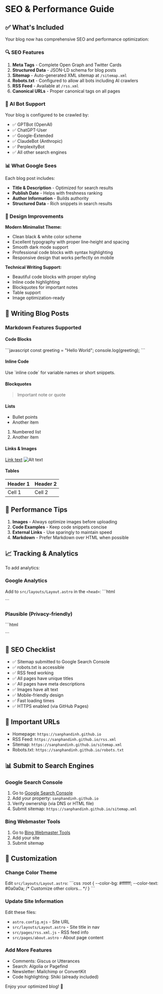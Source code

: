 # SEO & Performance Guide

## ✅ What's Included

Your blog now has comprehensive SEO and performance optimization:

### 🔍 SEO Features

1. **Meta Tags** - Complete Open Graph and Twitter Cards
2. **Structured Data** - JSON-LD schema for blog posts
3. **Sitemap** - Auto-generated XML sitemap at `/sitemap.xml`
4. **Robots.txt** - Configured to allow all bots including AI crawlers
5. **RSS Feed** - Available at `/rss.xml`
6. **Canonical URLs** - Proper canonical tags on all pages

### 🤖 AI Bot Support

Your blog is configured to be crawled by:
- ✅ GPTBot (OpenAI)
- ✅ ChatGPT-User
- ✅ Google-Extended
- ✅ ClaudeBot (Anthropic)
- ✅ PerplexityBot
- ✅ All other search engines

### 📊 What Google Sees

Each blog post includes:
- **Title & Description** - Optimized for search results
- **Publish Date** - Helps with freshness ranking
- **Author Information** - Builds authority
- **Structured Data** - Rich snippets in search results

### 🎨 Design Improvements

**Modern Minimalist Theme:**
- Clean black & white color scheme
- Excellent typography with proper line-height and spacing
- Smooth dark mode support
- Professional code blocks with syntax highlighting
- Responsive design that works perfectly on mobile

**Technical Writing Support:**
- Beautiful code blocks with proper styling
- Inline code highlighting
- Blockquotes for important notes
- Table support
- Image optimization-ready

## 📝 Writing Blog Posts

### Markdown Features Supported

#### Code Blocks
\`\`\`javascript
const greeting = "Hello World";
console.log(greeting);
\`\`\`

#### Inline Code
Use \`inline code\` for variable names or short snippets.

#### Blockquotes
> Important note or quote

#### Lists
- Bullet points
- Another item

1. Numbered list
2. Another item

#### Links & Images
[Link text](https://example.com)
![Alt text](image.jpg)

#### Tables
| Header 1 | Header 2 |
|----------|----------|
| Cell 1   | Cell 2   |

## 🚀 Performance Tips

1. **Images** - Always optimize images before uploading
2. **Code Examples** - Keep code snippets concise
3. **External Links** - Use sparingly to maintain speed
4. **Markdown** - Prefer Markdown over HTML when possible

## 📈 Tracking & Analytics

To add analytics:

### Google Analytics
Add to `src/layouts/Layout.astro` in the `<head>`:
\`\`\`html
<script async src="https://www.googletagmanager.com/gtag/js?id=GA_MEASUREMENT_ID"></script>
<script>
  window.dataLayer = window.dataLayer || [];
  function gtag(){dataLayer.push(arguments);}
  gtag('js', new Date());
  gtag('config', 'GA_MEASUREMENT_ID');
</script>
\`\`\`

### Plausible (Privacy-friendly)
\`\`\`html
<script defer data-domain="yourdomain.com" src="https://plausible.io/js/script.js"></script>
\`\`\`

## 🎯 SEO Checklist

- ✅ Sitemap submitted to Google Search Console
- ✅ robots.txt is accessible
- ✅ RSS feed working
- ✅ All pages have unique titles
- ✅ All pages have meta descriptions
- ✅ Images have alt text
- ✅ Mobile-friendly design
- ✅ Fast loading times
- ✅ HTTPS enabled (via GitHub Pages)

## 🔗 Important URLs

- Homepage: `https://sanphandinh.github.io`
- RSS Feed: `https://sanphandinh.github.io/rss.xml`
- Sitemap: `https://sanphandinh.github.io/sitemap.xml`
- Robots.txt: `https://sanphandinh.github.io/robots.txt`

## 📊 Submit to Search Engines

### Google Search Console
1. Go to [Google Search Console](https://search.google.com/search-console)
2. Add your property: `sanphandinh.github.io`
3. Verify ownership (via DNS or HTML file)
4. Submit sitemap: `https://sanphandinh.github.io/sitemap.xml`

### Bing Webmaster Tools
1. Go to [Bing Webmaster Tools](https://www.bing.com/webmasters)
2. Add your site
3. Submit sitemap

## 🎨 Customization

### Change Color Theme
Edit `src/layouts/Layout.astro`:
\`\`\`css
:root {
  --color-bg: #ffffff;
  --color-text: #0a0a0a;
  /* Customize other colors... */
}
\`\`\`

### Update Site Information
Edit these files:
- `astro.config.mjs` - Site URL
- `src/layouts/Layout.astro` - Site title in nav
- `src/pages/rss.xml.js` - RSS feed info
- `src/pages/about.astro` - About page content

### Add More Features
- Comments: Giscus or Utterances
- Search: Algolia or Pagefind
- Newsletter: Mailchimp or ConvertKit
- Code highlighting: Shiki (already included)

Enjoy your optimized blog! 🎉
